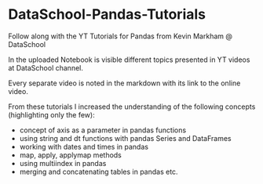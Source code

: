 # DataSchool-Pandas-Tutorials
Follow along with the YT Tutorials for Pandas from Kevin Markham @ DataSchool

In the uploaded Notebook is visible different topics presented in YT videos at DataSchool channel.

Every separate video is noted in the markdown with its link to the online video.

From these tutorials I increased the understanding of the following concepts (highlighting only the few):
* concept of axis as a parameter in pandas functions
* using string and dt functions with pandas Series and DataFrames
* working with dates and times in pandas
* map, apply, applymap methods
* using multiindex in pandas
* merging and concatenating tables in pandas etc.
